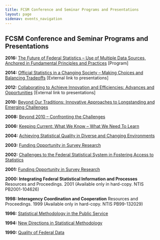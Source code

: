 ```yaml
---
title: FCSM Conference and Seminar Programs and Presentations
layout: page
sidenav: events_navigation
---
```


<h2 class="page-sub-title">FCSM Conference and Seminar Programs and Presentations </h2>

<p><b>2016:</b> <a class="fcsm-main-links" href="{{site.baseurl}}/resources/2016policies/index.html">The Future of Federal Statistics – Use of Multiple Data Sources, Anchored in Fundamental Principles and Practices</a> [Program]</p>

<p><b>2014:</b> <a class="fcsm-main-links" href="https://copafs.org/seminars/fcsm2014policies/index.htmlx">Official Statistics in a Changing Society – Making Choices and Balancing Tradeoffs</a> [External link to presentations]</p>

<p><b>2012:</b> <a class="fcsm-main-links" href="https://copafs.org/seminars/fcsm2012policies/index.htmlx">Collaborating to Achieve Innovation and Efficiencies: Advances and Opportunities</a> [External link to presentations]</p>

<p><b>2010:</b> <a class="fcsm-main-links" href="{{site.baseurl}}/assets/files/docs/2010FCSMPolicyProgram.pdf">Beyond Our Traditions: Innovative Approaches to Longstanding and Emerging Challenges</a></p>

<p><b>2008:</b> <a class="fcsm-main-links" href="{{site.baseurl}}/assets/files/docs/2008FCSMPolicyProgram.pdf">Beyond 2010 – Confronting the Challenges</a></p>

<p><b>2006:</b> <a class="fcsm-main-links" href="{{site.baseurl}}/assets/files/docs/2006FCSMPolicyProgram.pdf">Keeping Current: What We Know – What We Need To Learn</a></p>

<p><b>2004:</b> <a class="fcsm-main-links" href="{{site.baseurl}}/assets/files/docs/2004FCSMPolicyProgram.pdf">Achieving Statistical Quality in Diverse and Changing Environments</a></p>

<p><b>2003:</b> <a class="fcsm-main-links" href="{{site.baseurl}}/assets/files/docs/construction.pdf">Funding Opportunity in Survey Research</a></p>

<p><b>2002:</b> <a class="fcsm-main-links" href="{{site.baseurl}}/assets/files/docs/construction.pdf">Challenges to the Federal Statistical System in Fostering Access to Statistics</a></p>

<p><b>2001:</b> <a class="fcsm-main-links" href="{{site.baseurl}}/assets/files/docs/construction.pdf">Funding Opportunity in Survey Research</a></p>

<p><b>2000: Integrating Federal Statistical Information and Processes</b> Resources and Proceedings. 2001 (Available only in hard-copy. NTIS PB2001-104626)</p>

<p><b>1998: Interagency Coordination and Cooperation</b> Resources and Proceedings. 1999 (Available only in hard-copy. NTIS PB99-132029)</a></p>

<p><b>1996:</b> <a class="fcsm-main-links" href="{{site.baseurl}}/assets/files/docs/construction.pdf">Statistical Methodology in the Public Service</a></p>

<p><b>1994:</b> <a class="fcsm-main-links" href="{{site.baseurl}}/assets/files/docs/construction.pdf">New Directions in Statistical Methodology</a></p>

<p><b>1990:</b> <a class="fcsm-main-links" href="{{site.baseurl}}/assets/files/docs/construction.pdf">Quality of Federal Data</a></p>
